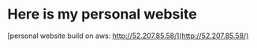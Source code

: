 # Here is my personal website
[personal website build on aws: http://52.207.85.58/](http://52.207.85.58/)
